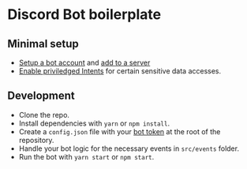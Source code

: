 # Discord Bot boilerplate

## Minimal setup

- [Setup a bot account](https://discordjs.guide/preparations/setting-up-a-bot-application.html) and [add to a server](https://discordjs.guide/preparations/adding-a-bot-to-a-server.html)
- [Enable priviledged Intents](https://discordjs.guide/popular-topics/intents.html) for certain sensitive data accesses.

## Development

- Clone the repo.
- Install dependencies with `yarn` or `npm install`.
- Create a `config.json` file with your [bot token](https://discordjs.guide/creating-your-bot/#creating-configuration-files) at the root of the repository.
- Handle your bot logic for the necessary events in `src/events` folder.
- Run the bot with `yarn start` or `npm start`.
